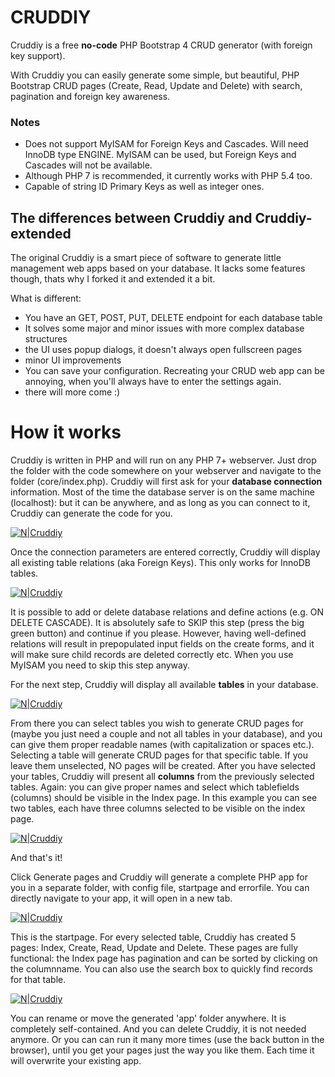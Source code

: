 # CRUDDIY

Cruddiy is a free **no-code**  PHP Bootstrap 4 CRUD generator (with foreign key support).

With Cruddiy you can easily generate some simple, but beautiful, PHP Bootstrap CRUD pages (Create, Read, Update and Delete) with search, pagination and foreign key awareness.

### Notes

* Does not support MyISAM for Foreign Keys and Cascades. Will need InnoDB type ENGINE. MyISAM can be used, but Foreign Keys and Cascades will not be available.
* Although PHP 7 is recommended, it currently works with PHP 5.4 too.
* Capable of string ID Primary Keys as well as integer ones.

## The differences between Cruddiy and Cruddiy-extended

The original Cruddiy is a smart piece of software to generate little management web apps based on your database. It lacks some features though, thats why I forked it and extended it a bit.

What is different:
* You have an GET, POST, PUT, DELETE endpoint for each database table
* It solves some major and minor issues with more complex database structures
* the UI uses popup dialogs, it doesn't always open fullscreen pages
* minor UI improvements
* You can save your configuration. Recreating your CRUD web app can be annoying, when you'll always have to enter the settings again.
* there will more come :)

# How it works

Cruddiy is written in PHP and will run on any PHP 7+ webserver. Just drop the folder with the code somewhere on your webserver and navigate to the folder (core/index.php). Cruddiy will first ask for your **database connection** information. Most of the time the database server is on the same machine (localhost): but it can be anywhere, and as long as you can connect to it, Cruddiy can generate the code for you.

[![N|Cruddiy](https://j11g.com/cruddiy/bs4-cruddiy-start.png)](https://cruddiy.com)

Once the connection parameters are entered correctly, Cruddiy will display all existing table relations (aka Foreign Keys). This only works for InnoDB tables.

[![N|Cruddiy](https://j11g.com/cruddiy/bs4-cruddiy-relations.png)](https://cruddiy.com)

It is possible to add or delete database relations and define actions (e.g. ON DELETE CASCADE).
It is absolutely safe to SKIP this step (press the big green button) and continue if you please. However, having well-defined relations will result in prepopulated input fields on the create forms, and it will make sure child records are deleted correctly etc. When you use MyISAM you need to skip this step anyway.

For the next step, Cruddiy will display all available **tables** in your database.

[![N|Cruddiy](https://j11g.com/cruddiy/bs4-cruddiy-tables.png)](https://cruddiy.com)

From there you can select tables you wish to generate CRUD pages for (maybe you just need a couple and not all tables in your database), and you can give them proper readable names (with capitalization or spaces etc.). Selecting a table will generate CRUD pages for that specific table. If you leave them unselected, NO pages will be created.
After you have selected your tables, Cruddiy will present all **columns** from the previously selected tables. Again: you can give proper names and select which tablefields (columns) should be visible in the Index page. In this example you can see two tables, each have three columns selected to be visible on the index page. 

[![N|Cruddiy](https://j11g.com/cruddiy/bs4-cruddiy-columns.png)](https://cruddiy.com)

And that's it!

Click Generate pages and Cruddiy will generate a complete PHP app for you in a separate folder, with config file, startpage and errorfile. You can directly navigate to your app, it will open in a new tab.

[![N|Cruddiy](https://j11g.com/cruddiy/bs4-cruddiy-app.png)](https://cruddiy.com)

This is the startpage. For every selected table, Cruddiy has created 5 pages: Index, Create, Read, Update and Delete. These pages are fully functional: the Index page has pagination and can be sorted by clicking on the columnname. You can also use the search box to quickly find records for that table.

[![N|Cruddiy](https://j11g.com/cruddiy/bs4-cruddiy-app-index.png)](https://cruddiy.com)

You can rename or move the generated 'app' folder anywhere. It is completely self-contained. And you can delete Cruddiy, it is not needed anymore. Or you can can run it many more times (use the back button in the browser), until you get your pages just the way you like them. Each time it will overwrite your existing app.
